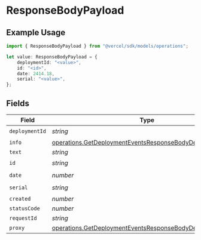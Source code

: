 # ResponseBodyPayload

## Example Usage

```typescript
import { ResponseBodyPayload } from "@vercel/sdk/models/operations";

let value: ResponseBodyPayload = {
    deploymentId: "<value>",
    id: "<id>",
    date: 2414.18,
    serial: "<value>",
};
```

## Fields

| Field                                                                                                                                    | Type                                                                                                                                     | Required                                                                                                                                 | Description                                                                                                                              |
| ---------------------------------------------------------------------------------------------------------------------------------------- | ---------------------------------------------------------------------------------------------------------------------------------------- | ---------------------------------------------------------------------------------------------------------------------------------------- | ---------------------------------------------------------------------------------------------------------------------------------------- |
| `deploymentId`                                                                                                                           | *string*                                                                                                                                 | :heavy_check_mark:                                                                                                                       | N/A                                                                                                                                      |
| `info`                                                                                                                                   | [operations.GetDeploymentEventsResponseBodyDeploymentsInfo](../../models/operations/getdeploymenteventsresponsebodydeploymentsinfo.md)   | :heavy_minus_sign:                                                                                                                       | N/A                                                                                                                                      |
| `text`                                                                                                                                   | *string*                                                                                                                                 | :heavy_minus_sign:                                                                                                                       | N/A                                                                                                                                      |
| `id`                                                                                                                                     | *string*                                                                                                                                 | :heavy_check_mark:                                                                                                                       | N/A                                                                                                                                      |
| `date`                                                                                                                                   | *number*                                                                                                                                 | :heavy_check_mark:                                                                                                                       | N/A                                                                                                                                      |
| `serial`                                                                                                                                 | *string*                                                                                                                                 | :heavy_check_mark:                                                                                                                       | N/A                                                                                                                                      |
| `created`                                                                                                                                | *number*                                                                                                                                 | :heavy_minus_sign:                                                                                                                       | N/A                                                                                                                                      |
| `statusCode`                                                                                                                             | *number*                                                                                                                                 | :heavy_minus_sign:                                                                                                                       | N/A                                                                                                                                      |
| `requestId`                                                                                                                              | *string*                                                                                                                                 | :heavy_minus_sign:                                                                                                                       | N/A                                                                                                                                      |
| `proxy`                                                                                                                                  | [operations.GetDeploymentEventsResponseBodyDeploymentsProxy](../../models/operations/getdeploymenteventsresponsebodydeploymentsproxy.md) | :heavy_minus_sign:                                                                                                                       | N/A                                                                                                                                      |